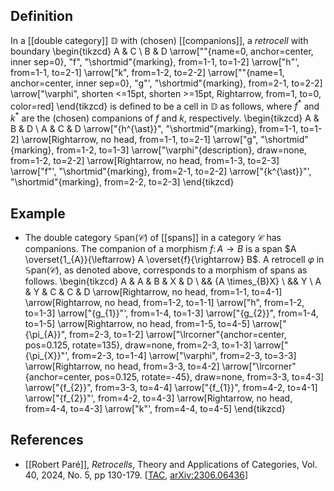## Definition

In a [[double category]] $\mathbb{D}$ with (chosen) [[companions]], a *retrocell* with boundary 
\begin{tikzcd}
	A & C \\
	B & D
	\arrow[""{name=0, anchor=center, inner sep=0}, "f", "\shortmid"{marking}, from=1-1, to=1-2]
	\arrow["h"', from=1-1, to=2-1]
	\arrow["k", from=1-2, to=2-2]
	\arrow[""{name=1, anchor=center, inner sep=0}, "g"', "\shortmid"{marking}, from=2-1, to=2-2]
	\arrow["\varphi", shorten <=15pt, shorten >=15pt, Rightarrow, from=1, to=0, color=red]
\end{tikzcd}
is defined to be a cell in $\mathbb{D}$ as follows, where $f^{\ast}$ and $k^{\ast}$ are the (chosen) companions of $f$ and $k$, respectively. 
\begin{tikzcd}
	A & B & D \\
	A & C & D
	\arrow["{h^{\ast}}", "\shortmid"{marking}, from=1-1, to=1-2]
	\arrow[Rightarrow, no head, from=1-1, to=2-1]
	\arrow["g", "\shortmid"{marking}, from=1-2, to=1-3]
	\arrow["\varphi"{description}, draw=none, from=1-2, to=2-2]
	\arrow[Rightarrow, no head, from=1-3, to=2-3]
	\arrow["f"', "\shortmid"{marking}, from=2-1, to=2-2]
	\arrow["{k^{\ast}}"', "\shortmid"{marking}, from=2-2, to=2-3]
\end{tikzcd}

## Example

* The double category $\mathbb{S}\mathrm{pan}(\mathcal{C})$ of [[spans]] in a category $\mathcal{C}$ has companions.
The companion of a morphism $f \colon A \rightarrow B$ is a span $A \overset{1_{A}}{\leftarrow} A \overset{f}{\rightarrow} B$. 
A retrocell $\varphi$ in $\mathbb{S}\mathrm{pan}(\mathcal{C})$, as denoted above, corresponds to a morphism of spans as follows. 
\begin{tikzcd}
	A & A & B & X & D \\
	&& {A \times_{B}X} \\
	&& Y \\
	A & Y & C & C & D
	\arrow[Rightarrow, no head, from=1-1, to=4-1]
	\arrow[Rightarrow, no head, from=1-2, to=1-1]
	\arrow["h", from=1-2, to=1-3]
	\arrow["{g_{1}}"', from=1-4, to=1-3]
	\arrow["{g_{2}}", from=1-4, to=1-5]
	\arrow[Rightarrow, no head, from=1-5, to=4-5]
	\arrow["{\pi_{A}}", from=2-3, to=1-2]
	\arrow["\lrcorner"{anchor=center, pos=0.125, rotate=135}, draw=none, from=2-3, to=1-3]
	\arrow["{\pi_{X}}"', from=2-3, to=1-4]
	\arrow["\varphi", from=2-3, to=3-3]
	\arrow[Rightarrow, no head, from=3-3, to=4-2]
	\arrow["\lrcorner"{anchor=center, pos=0.125, rotate=-45}, draw=none, from=3-3, to=4-3]
	\arrow["{f_{2}}", from=3-3, to=4-4]
	\arrow["{f_{1}}", from=4-2, to=4-1]
	\arrow["{f_{2}}"', from=4-2, to=4-3]
	\arrow[Rightarrow, no head, from=4-4, to=4-3]
	\arrow["k"', from=4-4, to=4-5]
\end{tikzcd}

## References

* [[Robert Paré]], _Retrocells_, Theory and Applications of Categories, Vol. 40, 2024, No. 5, pp 130-179. &lbrack;[TAC](http://www.tac.mta.ca/tac/volumes/40/5/40-05abs.html), [arXiv:2306.06436](https://arxiv.org/abs/2306.06436)&rbrack;